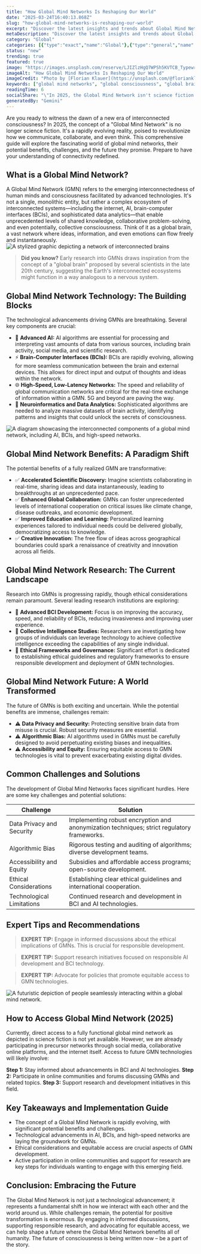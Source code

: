 ```yaml
---
title: "How Global Mind Networks Is Reshaping Our World"
date: "2025-03-24T16:40:13.868Z"
slug: "how-global-mind-networks-is-reshaping-our-world"
excerpt: "Discover the latest insights and trends about Global Mind Networks. This comprehensive guide covers everything you need to know about Global Mind Networks in 2025."
metaDescription: "Discover the latest insights and trends about Global Mind Networks. This comprehensive guide covers everything you need to know about Global Mind Networks ..."
category: "Global"
categories: [{"type":"exact","name":"Global"},{"type":"general","name":"Communication"},{"type":"medium","name":"Network Science"},{"type":"specific","name":"Data Transmission"},{"type":"niche","name":"Neural Networks"}]
status: "new"
trending: true
featured: true
image: "https://images.unsplash.com/reserve/LJIZlzHgQ7WPSh5KVTCB_Typewriter.jpg?q=85&w=1200&fit=max&fm=webp&auto=compress"
imageAlt: "How Global Mind Networks Is Reshaping Our World"
imageCredit: "Photo by [Florian Klauer](https://unsplash.com/@florianklauer) on Unsplash"
keywords: ["global mind networks", "global consciousness", "global brain network", "what is a global mind network?", "global mind network benefits", "global mind network technology", "global mind network research", "buy global mind network software", "global mind network future", "how to access global mind network"]
readingTime: 6
socialShare: "\"In 2025, the Global Mind Network isn't science fiction – it's a rapidly evolving reality poised to redefine human connection and collaboration on a global scale. Are you ready?\""
generatedBy: "Gemini"
---
```




Are you ready to witness the dawn of a new era of interconnected consciousness?  In 2025, the concept of a "Global Mind Network" is no longer science fiction.  It's a rapidly evolving reality, poised to revolutionize how we communicate, collaborate, and even think. This comprehensive guide will explore the fascinating world of global mind networks, their potential benefits, challenges, and the future they promise.  Prepare to have your understanding of connectivity redefined.

## What is a Global Mind Network?

A Global Mind Network (GMN) refers to the emerging interconnectedness of human minds and consciousness facilitated by advanced technologies. It's not a single, monolithic entity, but rather a complex ecosystem of interconnected systems—including the internet, AI, brain-computer interfaces (BCIs), and sophisticated data analytics—that enable unprecedented levels of shared knowledge, collaborative problem-solving, and even potentially, collective consciousness. Think of it as a global brain, a vast network where ideas, information, and even emotions can flow freely and instantaneously. ![A stylized graphic depicting a network of interconnected brains](https://images.unsplash.com/photo-1451187580459-43490279c0fa?q=85&w=1200&fit=max&fm=webp&auto=compress)

> **Did you know?**  Early research into GMNs draws inspiration from the concept of a "global brain" proposed by several scientists in the late 20th century, suggesting the Earth's interconnected ecosystems might function in a way analogous to a nervous system.

## Global Mind Network Technology: The Building Blocks

The technological advancements driving GMNs are breathtaking.  Several key components are crucial:

* 🔑 **Advanced AI:** AI algorithms are essential for processing and interpreting vast amounts of data from various sources, including brain activity, social media, and scientific research.
* ⚡ **Brain-Computer Interfaces (BCIs):** BCIs are rapidly evolving, allowing for more seamless communication between the brain and external devices. This allows for direct input and output of thoughts and ideas within the network.
* 🌐 **High-Speed, Low-Latency Networks:**  The speed and reliability of global communication networks are critical for the real-time exchange of information within a GMN.  5G and beyond are paving the way.
* 🧠 **Neuroinformatics and Data Analytics:**  Sophisticated algorithms are needed to analyze massive datasets of brain activity, identifying patterns and insights that could unlock the secrets of consciousness.

![A diagram showcasing the interconnected components of a global mind network, including AI, BCIs, and high-speed networks.](https://images.unsplash.com/photo-1484417894907-623942c8ee29?q=85&w=1200&fit=max&fm=webp&auto=compress)

## Global Mind Network Benefits: A Paradigm Shift

The potential benefits of a fully realized GMN are transformative:

* ✅ **Accelerated Scientific Discovery:**  Imagine scientists collaborating in real-time, sharing ideas and data instantaneously, leading to breakthroughs at an unprecedented pace.
* ✅ **Enhanced Global Collaboration:**  GMNs can foster unprecedented levels of international cooperation on critical issues like climate change, disease outbreaks, and economic development.
* ✅ **Improved Education and Learning:**  Personalized learning experiences tailored to individual needs could be delivered globally, democratizing access to knowledge.
* ✅ **Creative Innovation:**  The free flow of ideas across geographical boundaries could spark a renaissance of creativity and innovation across all fields.

## Global Mind Network Research: The Current Landscape

Research into GMNs is progressing rapidly, though ethical considerations remain paramount.  Several leading research institutions are exploring:

* 🔬 **Advanced BCI Development:**  Focus is on improving the accuracy, speed, and reliability of BCIs, reducing invasiveness and improving user experience.
* 🔬 **Collective Intelligence Studies:** Researchers are investigating how groups of individuals can leverage technology to achieve collective intelligence exceeding the capabilities of any single individual.
* 🔬 **Ethical Frameworks and Governance:**  Significant effort is dedicated to establishing ethical guidelines and regulatory frameworks to ensure responsible development and deployment of GMN technologies.

## Global Mind Network Future: A World Transformed

The future of GMNs is both exciting and uncertain.  While the potential benefits are immense, challenges remain:

* ⚠️ **Data Privacy and Security:** Protecting sensitive brain data from misuse is crucial.  Robust security measures are essential.
* ⚠️ **Algorithmic Bias:**  AI algorithms used in GMNs must be carefully designed to avoid perpetuating existing biases and inequalities.
* ⚠️ **Accessibility and Equity:**  Ensuring equitable access to GMN technologies is vital to prevent exacerbating existing digital divides.

## Common Challenges and Solutions

The development of Global Mind Networks faces significant hurdles.  Here are some key challenges and potential solutions:

| Challenge                     | Solution                                                                |
|------------------------------|-------------------------------------------------------------------------|
| Data Privacy and Security     | Implementing robust encryption and anonymization techniques; strict regulatory frameworks. |
| Algorithmic Bias              | Rigorous testing and auditing of algorithms; diverse development teams.       |
| Accessibility and Equity       | Subsidies and affordable access programs; open-source development.       |
| Ethical Considerations        | Establishing clear ethical guidelines and international cooperation.       |
| Technological Limitations    | Continued research and development in BCI and AI technologies.            |

## Expert Tips and Recommendations

> **EXPERT TIP:**  Engage in informed discussions about the ethical implications of GMNs. This is crucial for responsible development.

> **EXPERT TIP:**  Support research initiatives focused on responsible AI development and BCI technology.

> **EXPERT TIP:** Advocate for policies that promote equitable access to GMN technologies.

![A futuristic depiction of people seamlessly interacting within a global mind network.](https://images.unsplash.com/photo-1517976487492-5750f3195933?q=85&w=1200&fit=max&fm=webp&auto=compress)

## How to Access Global Mind Network (2025)

Currently, direct access to a fully functional global mind network as depicted in science fiction is not yet available.  However, we are already participating in precursor networks through social media, collaborative online platforms, and the internet itself.  Access to future GMN technologies will likely involve:

**Step 1:** Stay informed about advancements in BCI and AI technologies.
**Step 2:** Participate in online communities and forums discussing GMNs and related topics.
**Step 3:** Support research and development initiatives in this field.

## Key Takeaways and Implementation Guide

* The concept of a Global Mind Network is rapidly evolving, with significant potential benefits and challenges.
* Technological advancements in AI, BCIs, and high-speed networks are laying the groundwork for GMNs.
* Ethical considerations and equitable access are crucial aspects of GMN development.
*  Active participation in online communities and support for research are key steps for individuals wanting to engage with this emerging field.

## Conclusion: Embracing the Future

The Global Mind Network is not just a technological advancement; it represents a fundamental shift in how we interact with each other and the world around us.  While challenges remain, the potential for positive transformation is enormous. By engaging in informed discussions, supporting responsible research, and advocating for equitable access, we can help shape a future where the Global Mind Network benefits all of humanity.  The future of consciousness is being written now – be a part of the story.

